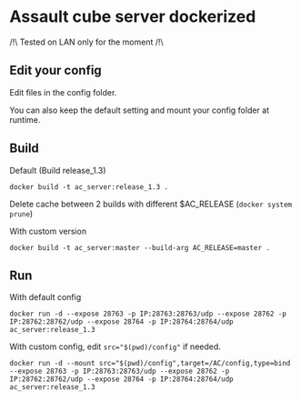 # Assault cube server dockerized

/!\ Tested on LAN only for the moment /!\

## Edit your config
Edit files in the config folder.

You can also keep the default setting and mount your config folder at runtime.

## Build

Default (Build release_1.3)
```
docker build -t ac_server:release_1.3 .
```

Delete cache between 2 builds with different $AC_RELEASE (`docker system prune`)

With custom version
```
docker build -t ac_server:master --build-arg AC_RELEASE=master .
```

## Run

With default config 
```
docker run -d --expose 28763 -p IP:28763:28763/udp --expose 28762 -p IP:28762:28762/udp --expose 28764 -p IP:28764:28764/udp ac_server:release_1.3 
```

With custom config, edit `src="$(pwd)/config"` if needed.
```
docker run -d --mount src="$(pwd)/config",target=/AC/config,type=bind --expose 28763 -p IP:28763:28763/udp --expose 28762 -p IP:28762:28762/udp --expose 28764 -p IP:28764:28764/udp ac_server:release_1.3
```
